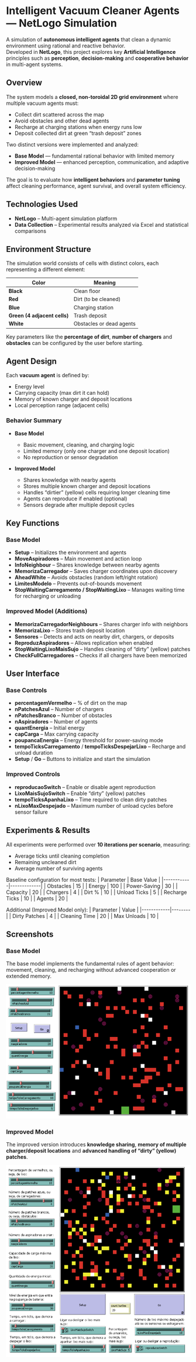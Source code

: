 # Intelligent Vacuum Cleaner Agents — NetLogo Simulation

A simulation of **autonomous intelligent agents** that clean a dynamic environment using rational and reactive behavior.  
Developed in **NetLogo**, this project explores key **Artificial Intelligence** principles such as **perception**, **decision-making** and **cooperative behavior** in multi-agent systems.

## Overview

The system models a **closed, non-toroidal 2D grid environment** where multiple vacuum agents must:
- Collect dirt scattered across the map  
- Avoid obstacles and other dead agents  
- Recharge at charging stations when energy runs low  
- Deposit collected dirt at green “trash deposit” zones  

Two distinct versions were implemented and analyzed:
- **Base Model** — fundamental rational behavior with limited memory  
- **Improved Model** — enhanced perception, communication, and adaptive decision-making  

The goal is to evaluate how **intelligent behaviors** and **parameter tuning** affect cleaning performance, agent survival, and overall system efficiency.


## Technologies Used

- **NetLogo** – Multi-agent simulation platform  
- **Data Collection** – Experimental results analyzed via Excel and statistical comparisons  

## Environment Structure

The simulation world consists of cells with distinct colors, each representing a different element:

| Color | Meaning |
|--------|----------|
| **Black** | Clean floor |
| **Red** | Dirt (to be cleaned) |
| **Blue** | Charging station |
| **Green (4 adjacent cells)** | Trash deposit |
| **White** | Obstacles or dead agents |

Key parameters like the **percentage of dirt**, **number of chargers** and **obstacles** can be configured by the user before starting.

## Agent Design

Each **vacuum agent** is defined by:
- Energy level  
- Carrying capacity (max dirt it can hold)  
- Memory of known charger and deposit locations  
- Local perception range (adjacent cells)  

### Behavior Summary
- **Base Model**
  - Basic movement, cleaning, and charging logic  
  - Limited memory (only one charger and one deposit location)  
  - No reproduction or sensor degradation  

- **Improved Model**
  - Shares knowledge with nearby agents  
  - Stores multiple known charger and deposit locations  
  - Handles “dirtier” (yellow) cells requiring longer cleaning time  
  - Agents can reproduce if enabled (optional)  
  - Sensors degrade after multiple deposit cycles  

## Key Functions

### Base Model
- **Setup** – Initializes the environment and agents  
- **MoveAspiradores** – Main movement and action loop  
- **InfoNeighbour** – Shares knowledge between nearby agents  
- **MemorizaCarregador** – Saves charger coordinates upon discovery  
- **AheadWhite** – Avoids obstacles (random left/right rotation)  
- **LimitesModelo** – Prevents out-of-bounds movement  
- **StopWaitingCarregamento / StopWaitingLixo** – Manages waiting time for recharging or unloading  

### Improved Model (Additions)
- **MemorizaCarregadorNeighbours** – Shares charger info with neighbors  
- **MemorizaLixo** – Stores trash deposit location  
- **Sensores** – Detects and acts on nearby dirt, chargers, or deposits  
- **ReproduzAspiradores** – Allows replication when enabled  
- **StopWaitingLixoMaisSujo** – Handles cleaning of “dirty” (yellow) patches  
- **CheckFullCarregadores** – Checks if all chargers have been memorized  

## User Interface

### Base Controls
- **percentagemVermelho** – % of dirt on the map  
- **nPatchesAzul** – Number of chargers  
- **nPatchesBranco** – Number of obstacles  
- **nAspiradores** – Number of agents  
- **quantEnergia** – Initial energy  
- **capCarga** – Max carrying capacity  
- **poupancaEnergia** – Energy threshold for power-saving mode  
- **tempoTicksCarregamento** / **tempoTicksDespejarLixo** – Recharge and unload duration  
- **Setup** / **Go** – Buttons to initialize and start the simulation  

### Improved Controls
- **reproducaoSwitch** – Enable or disable agent reproduction  
- **LixoMaisSujoSwitch** – Enable “dirty” (yellow) patches  
- **tempoTicksApanhaLixo** – Time required to clean dirty patches  
- **nLixoMaxDespejado** – Maximum number of unload cycles before sensor failure  

## Experiments & Results

All experiments were performed over **10 iterations per scenario**, measuring:
- Average ticks until cleaning completion  
- Remaining uncleaned dirt  
- Average number of surviving agents  

Baseline configuration for most tests:
| Parameter | Base Value |
|------------|-------------|
| Obstacles | 15 |
| Energy | 100 |
| Power-Saving | 30 |
| Capacity | 20 |
| Chargers | 4 |
| Dirt % | 10 |
| Unload Ticks | 5 |
| Recharge Ticks | 10 |
| Agents | 20 |

Additional (Improved Model only):
| Parameter | Value |
|------------|--------|
| Dirty Patches | 4 |
| Cleaning Time | 20 |
| Max Unloads | 10 |

## Screenshots

### Base Model
The base model implements the fundamental rules of agent behavior: movement, cleaning, and recharging without advanced cooperation or extended memory.

![Base Model Screenshot](images/base_model.png)

### Improved Model
The improved version introduces **knowledge sharing**, **memory of multiple charger/deposit locations** and **advanced handling of “dirty” (yellow) patches**.

![Improved Model Screenshot](images/improved_model.png)



